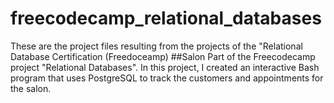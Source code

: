 # freecodecamp_relational_databases
These are the project files resulting from the projects of the "Relational Database Certification (Freedoceamp)
##Salon
Part of the Freecodecamp project "Relational Databases". In this project, I created an interactive Bash program that uses PostgreSQL to track the customers and appointments for the salon.
